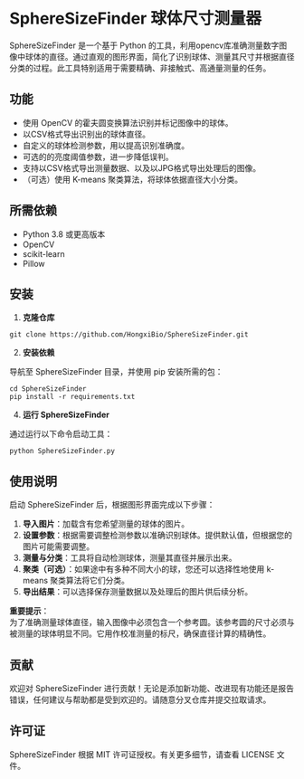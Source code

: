 # SphereSizeFinder 球体尺寸测量器

SphereSizeFinder 是一个基于 Python 的工具，利用opencv库准确测量数字图像中球体的直径。通过直观的图形界面，简化了识别球体、测量其尺寸并根据直径分类的过程。此工具特别适用于需要精确、非接触式、高通量测量的任务。

## 功能

- 使用 OpenCV 的霍夫圆变换算法识别并标记图像中的球体。
- 以CSV格式导出识别出的球体直径。
- 自定义的球体检测参数，用以提高识别准确度。
- 可选的的亮度阈值参数，进一步降低误判。
- 支持以CSV格式导出测量数据、以及以JPG格式导出处理后的图像。
- （可选）使用 K-means 聚类算法，将球体依据直径大小分类。

## 所需依赖

- Python 3.8 或更高版本
- OpenCV
- scikit-learn
- Pillow

## 安装

1. **克隆仓库**

 ```
 git clone https://github.com/HongxiBio/SphereSizeFinder.git
 ```

2. **安装依赖**

导航至 SphereSizeFinder 目录，并使用 pip 安装所需的包：

 ```
cd SphereSizeFinder
pip install -r requirements.txt
 ```

4. **运行 SphereSizeFinder**

 通过运行以下命令启动工具：

 ```
 python SphereSizeFinder.py
 ```

## 使用说明

启动 SphereSizeFinder 后，根据图形界面完成以下步骤：

1. **导入图片**：加载含有您希望测量的球体的图片。
2. **设置参数**：根据需要调整检测参数以准确识别球体。提供默认值，但根据您的图片可能需要调整。
3. **测量与分类**：工具将自动检测球体，测量其直径并展示出来。
4. **聚类（可选）**：如果途中有多种不同大小的球，您还可以选择性地使用 k-means 聚类算法将它们分类。
5. **导出结果**：可以选择保存测量数据以及处理后的图片供后续分析。

**重要提示**：  
为了准确测量球体直径，输入图像中必须包含一个参考圆。该参考圆的尺寸必须与被测量的球体明显不同。它用作校准测量的标尺，确保直径计算的精确性。

## 贡献

欢迎对 SphereSizeFinder 进行贡献！无论是添加新功能、改进现有功能还是报告错误，任何建议与帮助都是受到欢迎的。请随意分叉仓库并提交拉取请求。

## 许可证

SphereSizeFinder 根据 MIT 许可证授权。有关更多细节，请查看 LICENSE 文件。